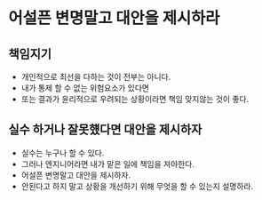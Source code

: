 # 어설픈 변명말고 대안을 제시하라

## 책임지기
* 개인적으로 최선을 다하는 것이 전부는 아니다.
* 내가 통제 할 수 없는 위험요소가 있다면
* 또는 결과가 윤리적으로 우려되는 상황이라면 책임 맞지않는 것이 좋다.

## 실수 하거나 잘못헀다면 대안을 제시하자
* 실수는 누구나 할 수 있다.
* 그러나 엔지니어라면 내가 맡은 일에 책임을 져야한다.
* 어설픈 변명말고 대안을 제시하자.
* 안된다고 하지 말고 상황을 개선하기 위해 무엇을 할 수 있는지 설명하라.
